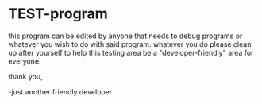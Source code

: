 # TEST-program


this program can be edited by anyone that needs to debug programs or whatever you wish to do with said program.
whatever you do please clean up after yourself to help this testing area be a "developer-friendly" area for everyone.



thank you, 

-just another friendly developer
